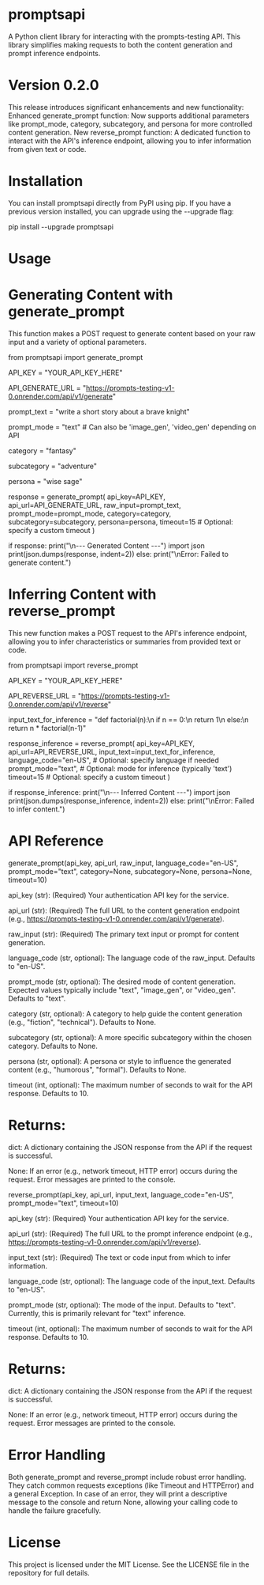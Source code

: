 # promptsapi

A Python client library for interacting with the prompts-testing API. This library simplifies making requests to both the content generation and prompt inference endpoints.

# Version 0.2.0
This release introduces significant enhancements and new functionality:
Enhanced generate_prompt function: Now supports additional parameters like prompt_mode, category, subcategory, and persona for more controlled content generation.
New reverse_prompt function: A dedicated function to interact with the API's inference endpoint, allowing you to infer information from given text or code.

# Installation
You can install promptsapi directly from PyPI using pip. If you have a previous version installed, you can upgrade using the --upgrade flag:

pip install --upgrade promptsapi

# Usage

# Generating Content with generate_prompt 
This function makes a POST request to generate content based on your raw input and a variety of optional parameters.

from promptsapi import generate_prompt

API_KEY = "YOUR_API_KEY_HERE"

API_GENERATE_URL = "https://prompts-testing-v1-0.onrender.com/api/v1/generate"

prompt_text = "write a short story about a brave knight"

prompt_mode = "text"  # Can also be 'image_gen', 'video_gen' depending on API

category = "fantasy"

subcategory = "adventure"

persona = "wise sage"

response = generate_prompt(
    api_key=API_KEY,
    api_url=API_GENERATE_URL,
    raw_input=prompt_text,
    prompt_mode=prompt_mode,
    category=category,
    subcategory=subcategory,
    persona=persona,
    timeout=15 # Optional: specify a custom timeout
)

if response:
    print("\n--- Generated Content ---")
    import json
    print(json.dumps(response, indent=2))
else:
    print("\nError: Failed to generate content.")

# Inferring Content with reverse_prompt
This new function makes a POST request to the API's inference endpoint, allowing you to infer characteristics or summaries from provided text or code.

from promptsapi import reverse_prompt

API_KEY = "YOUR_API_KEY_HERE"

API_REVERSE_URL = "https://prompts-testing-v1-0.onrender.com/api/v1/reverse"

input_text_for_inference = "def factorial(n):\n    if n == 0:\n        return 1\n    else:\n        return n * factorial(n-1)" 

response_inference = reverse_prompt(
    api_key=API_KEY,
    api_url=API_REVERSE_URL,
    input_text=input_text_for_inference,
    language_code="en-US", # Optional: specify language if needed
    prompt_mode="text",   # Optional: mode for inference (typically 'text')
    timeout=15             # Optional: specify a custom timeout
)

if response_inference:
    print("\n--- Inferred Content ---")
    import json
    print(json.dumps(response_inference, indent=2))
else:
    print("\nError: Failed to infer content.")

# API Reference
generate_prompt(api_key, api_url, raw_input, language_code="en-US", prompt_mode="text", category=None, subcategory=None, persona=None, timeout=10)

api_key (str): (Required) Your authentication API key for the service.

api_url (str): (Required) The full URL to the content generation endpoint (e.g., https://prompts-testing-v1-0.onrender.com/api/v1/generate).

raw_input (str): (Required) The primary text input or prompt for content generation.

language_code (str, optional): The language code of the raw_input. Defaults to "en-US".

prompt_mode (str, optional): The desired mode of content generation. Expected values typically include "text", "image_gen", or "video_gen". Defaults to "text".

category (str, optional): A category to help guide the content generation (e.g., "fiction", "technical"). Defaults to None.

subcategory (str, optional): A more specific subcategory within the chosen category. Defaults to None.

persona (str, optional): A persona or style to influence the generated content (e.g., "humorous", "formal"). Defaults to None.

timeout (int, optional): The maximum number of seconds to wait for the API response. Defaults to 10.

# Returns:

dict: A dictionary containing the JSON response from the API if the request is successful.

None: If an error (e.g., network timeout, HTTP error) occurs during the request. Error messages are printed to the console.

reverse_prompt(api_key, api_url, input_text, language_code="en-US", prompt_mode="text", timeout=10)

api_key (str): (Required) Your authentication API key for the service.

api_url (str): (Required) The full URL to the prompt inference endpoint (e.g., https://prompts-testing-v1-0.onrender.com/api/v1/reverse).

input_text (str): (Required) The text or code input from which to infer information.

language_code (str, optional): The language code of the input_text. Defaults to "en-US".

prompt_mode (str, optional): The mode of the input. Defaults to "text". Currently, this is primarily relevant for "text" inference.

timeout (int, optional): The maximum number of seconds to wait for the API response. Defaults to 10.

# Returns:

dict: A dictionary containing the JSON response from the API if the request is successful.

None: If an error (e.g., network timeout, HTTP error) occurs during the request. Error messages are printed to the console.

# Error Handling
Both generate_prompt and reverse_prompt include robust error handling. They catch common requests exceptions (like Timeout and HTTPError) and a general Exception. In case of an error, they will print a descriptive message to the console and return None, allowing your calling code to handle the failure gracefully.

# License
This project is licensed under the MIT License. See the LICENSE file in the repository for full details.

